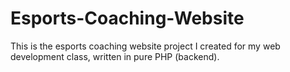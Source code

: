 # Esports-Coaching-Website

This is the esports coaching website project I created for my web development class, written in pure PHP (backend).
